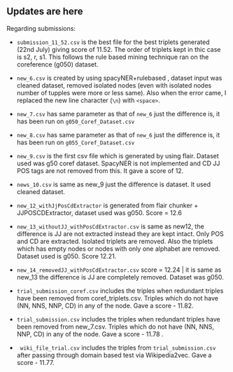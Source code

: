 ## Updates are here ##

Regarding submissions:

- ```submission_11_52.csv``` is the best file for the best triplets generated (22nd July) giving score of 11.52. The order of triplets kept in thic case is s2, r, s1. This follows the rule based mining technique ran on the coreference (g050) dataset. 

- ```new_6.csv``` is created by using spacyNER+rulebased , dataset input was cleaned dataset, removed isolated nodes (even with isolated nodes number of tupples were more or less same). Also when the error came, I replaced the new line character (```\n```) with ```<space>```.

- ```new_7.csv``` has same parameter as that of ```new_6``` just the difference is, it has been run on ```g050_Coref_Dataset.csv```

- ```new_8.csv``` has same parameter as that of ```new_6``` just the difference is, it has been run on ```g055_Coref_Dataset.csv```

- ```new_9.csv``` is the first csv file which is generated by using flair. Dataset used was g50 coref dataset. SpacyNER is not implemented and CD JJ POS tags are not removed from this. It gave a score of 12.

- ```news_10.csv``` is same as new_9 just the difference is dataset. It used cleaned dataset.

- ```new_12_withJjPosCdExtractor``` is generated from flair chunker + JJPOSCDExtractor, dataset used was g050. Score = 12.6

- ```new_13_withoutJJ_withPosCdExtractor.csv``` is same as new12, the difference is JJ are not extracted instead they are kept intact. Only POS and CD are extracted. Isolated triplets are removed. Also the triplets which has empty nodes or nodes with only one alphabet are removed. Dataset used is g050. Score 12.21.

- ```new_14_removedJJ_withPosCdExtractor.csv``` score = 12.24 | it is same as new_13 the difference is JJ are completely removed. Dataset was g050.

- ```trial_submission_coref.csv``` includes the triples when redundant triples have been removed from coref_triplets.csv. Triples which do not have (NN, NNS, NNP, CD) in any of the node. Gave a score - 11.82.

- ```trial_submission.csv``` includes the triples when redundant triples have been removed from new_7.csv. Triples which do not have (NN, NNS, NNP, CD) in any of the node. Gave a score - 11.78 .

- ``` wiki_file_trial.csv``` includes the triples from ```trial_submission.csv``` after passing through domain based test via Wikipedia2vec. Gave a score - 11.77. 
